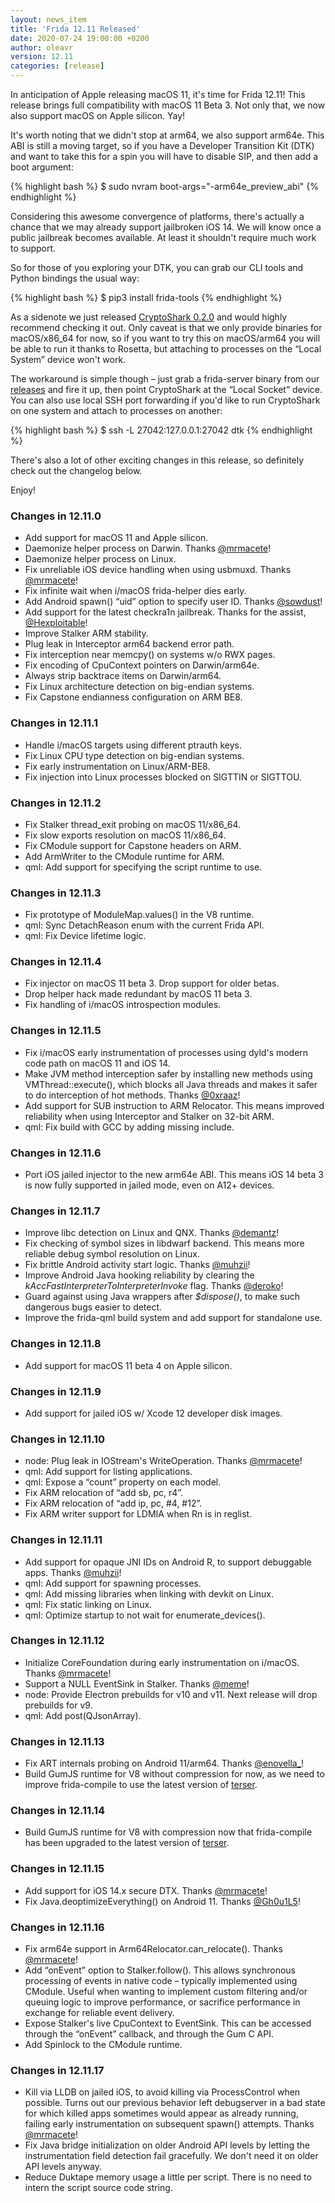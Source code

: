```yaml
---
layout: news_item
title: 'Frida 12.11 Released'
date: 2020-07-24 19:00:00 +0200
author: oleavr
version: 12.11
categories: [release]
---
```


In anticipation of Apple releasing macOS 11, it's time for Frida 12.11! This
release brings full compatibility with macOS 11 Beta 3. Not only that, we now
also support macOS on Apple silicon. Yay!

It's worth noting that we didn't stop at arm64, we also support arm64e. This ABI
is still a moving target, so if you have a Developer Transition Kit (DTK) and
want to take this for a spin you will have to disable SIP, and then add a boot
argument:

{% highlight bash %}
$ sudo nvram boot-args="-arm64e_preview_abi"
{% endhighlight %}

Considering this awesome convergence of platforms, there's actually a chance
that we may already support jailbroken iOS 14. We will know once a public
jailbreak becomes available. At least it shouldn't require much work to support.

So for those of you exploring your DTK, you can grab our CLI tools and Python
bindings the usual way:

{% highlight bash %}
$ pip3 install frida-tools
{% endhighlight %}

As a sidenote we just released [CryptoShark 0.2.0][] and would highly recommend
checking it out. Only caveat is that we only provide binaries for macOS/x86_64
for now, so if you want to try this on macOS/arm64 you will be able to run it
thanks to Rosetta, but attaching to processes on the “Local System” device
won't work.

The workaround is simple though – just grab a frida-server binary from our
[releases][] and fire it up, then point CryptoShark at the “Local Socket”
device. You can also use local SSH port forwarding if you'd like to run
CryptoShark on one system and attach to processes on another:

{% highlight bash %}
$ ssh -L 27042:127.0.0.1:27042 dtk
{% endhighlight %}

There's also a lot of other exciting changes in this release, so definitely
check out the changelog below.

Enjoy!


### Changes in 12.11.0

- Add support for macOS 11 and Apple silicon.
- Daemonize helper process on Darwin. Thanks [@mrmacete][]!
- Daemonize helper process on Linux.
- Fix unreliable iOS device handling when using usbmuxd. Thanks [@mrmacete][]!
- Fix infinite wait when i/macOS frida-helper dies early.
- Add Android spawn() “uid” option to specify user ID. Thanks [@sowdust][]!
- Add support for the latest checkra1n jailbreak. Thanks for the assist,
  [@Hexploitable][]!
- Improve Stalker ARM stability.
- Plug leak in Interceptor arm64 backend error path.
- Fix interception near memcpy() on systems w/o RWX pages.
- Fix encoding of CpuContext pointers on Darwin/arm64e.
- Always strip backtrace items on Darwin/arm64.
- Fix Linux architecture detection on big-endian systems.
- Fix Capstone endianness configuration on ARM BE8.

### Changes in 12.11.1

- Handle i/macOS targets using different ptrauth keys.
- Fix Linux CPU type detection on big-endian systems.
- Fix early instrumentation on Linux/ARM-BE8.
- Fix injection into Linux processes blocked on SIGTTIN or SIGTTOU.

### Changes in 12.11.2

- Fix Stalker thread_exit probing on macOS 11/x86_64.
- Fix slow exports resolution on macOS 11/x86_64.
- Fix CModule support for Capstone headers on ARM.
- Add ArmWriter to the CModule runtime for ARM.
- qml: Add support for specifying the script runtime to use.

### Changes in 12.11.3

- Fix prototype of ModuleMap.values() in the V8 runtime.
- qml: Sync DetachReason enum with the current Frida API.
- qml: Fix Device lifetime logic.

### Changes in 12.11.4

- Fix injector on macOS 11 beta 3. Drop support for older betas.
- Drop helper hack made redundant by macOS 11 beta 3.
- Fix handling of i/macOS introspection modules.

### Changes in 12.11.5

- Fix i/macOS early instrumentation of processes using dyld's modern code path
  on macOS 11 and iOS 14.
- Make JVM method interception safer by installing new methods using
  VMThread::execute(), which blocks all Java threads and makes it safer to do
  interception of hot methods. Thanks [@0xraaz][]!
- Add support for SUB instruction to ARM Relocator. This means improved
  reliability when using Interceptor and Stalker on 32-bit ARM.
- qml: Fix build with GCC by adding missing include.

### Changes in 12.11.6

- Port iOS jailed injector to the new arm64e ABI. This means iOS 14 beta 3 is
  now fully supported in jailed mode, even on A12+ devices.

### Changes in 12.11.7

- Improve libc detection on Linux and QNX. Thanks [@demantz][]!
- Fix checking of symbol sizes in libdwarf backend. This means more reliable
  debug symbol resolution on Linux.
- Fix brittle Android activity start logic. Thanks [@muhzii][]!
- Improve Android Java hooking reliability by clearing the
  *kAccFastInterpreterToInterpreterInvoke* flag. Thanks [@deroko][]!
- Guard against using Java wrappers after *$dispose()*, to make such dangerous
  bugs easier to detect.
- Improve the frida-qml build system and add support for standalone use.

### Changes in 12.11.8

- Add support for macOS 11 beta 4 on Apple silicon.

### Changes in 12.11.9

- Add support for jailed iOS w/ Xcode 12 developer disk images.

### Changes in 12.11.10

- node: Plug leak in IOStream's WriteOperation. Thanks [@mrmacete][]!
- qml: Add support for listing applications.
- qml: Expose a “count” property on each model.
- Fix ARM relocation of “add sb, pc, r4”.
- Fix ARM relocation of “add ip, pc, #4, #12”.
- Fix ARM writer support for LDMIA when Rn is in reglist.

### Changes in 12.11.11

- Add support for opaque JNI IDs on Android R, to support debuggable apps.
  Thanks [@muhzii][]!
- qml: Add support for spawning processes.
- qml: Add missing libraries when linking with devkit on Linux.
- qml: Fix static linking on Linux.
- qml: Optimize startup to not wait for enumerate_devices().

### Changes in 12.11.12

- Initialize CoreFoundation during early instrumentation on i/macOS. Thanks
  [@mrmacete][]!
- Support a NULL EventSink in Stalker. Thanks [@meme][]!
- node: Provide Electron prebuilds for v10 and v11. Next release will drop
  prebuilds for v9.
- qml: Add post(QJsonArray).

### Changes in 12.11.13

- Fix ART internals probing on Android 11/arm64. Thanks [@enovella_][]!
- Build GumJS runtime for V8 without compression for now, as we need to improve
  frida-compile to use the latest version of [terser][].

### Changes in 12.11.14

- Build GumJS runtime for V8 with compression now that frida-compile has been
  upgraded to the latest version of [terser][].

### Changes in 12.11.15

- Add support for iOS 14.x secure DTX. Thanks [@mrmacete][]!
- Fix Java.deoptimizeEverything() on Android 11. Thanks [@Gh0u1L5][]!

### Changes in 12.11.16

- Fix arm64e support in Arm64Relocator.can_relocate(). Thanks [@mrmacete][]!
- Add “onEvent” option to Stalker.follow(). This allows synchronous
  processing of events in native code – typically implemented using CModule.
  Useful when wanting to implement custom filtering and/or queuing logic to
  improve performance, or sacrifice performance in exchange for reliable event
  delivery.
- Expose Stalker's live CpuContext to EventSink. This can be accessed through
  the “onEvent” callback, and through the Gum C API.
- Add Spinlock to the CModule runtime.

### Changes in 12.11.17

- Kill via LLDB on jailed iOS, to avoid killing via ProcessControl when
  possible. Turns out our previous behavior left debugserver in a bad state
  for which killed apps sometimes would appear as already running, failing early
  instrumentation on subsequent spawn() attempts. Thanks [@mrmacete][]!
- Fix Java bridge initialization on older Android API levels by letting the
  instrumentation field detection fail gracefully. We don't need it on older API
  levels anyway.
- Reduce Duktape memory usage a little per script. There is no need to intern
  the script source code string.


[CryptoShark 0.2.0]: https://github.com/frida/cryptoshark/releases/tag/0.2.0
[releases]: https://github.com/frida/frida/releases
[@mrmacete]: https://twitter.com/bezjaje
[@sowdust]: https://github.com/sowdust
[@Hexploitable]: https://twitter.com/Hexploitable
[@0xraaz]: https://twitter.com/0xraaz
[@demantz]: https://github.com/demantz
[@muhzii]: https://github.com/muhzii
[@deroko]: https://github.com/deroko
[@meme]: https://github.com/meme
[@enovella_]: https://twitter.com/enovella_
[terser]: https://github.com/terser/terser
[@Gh0u1L5]: https://github.com/Gh0u1L5

